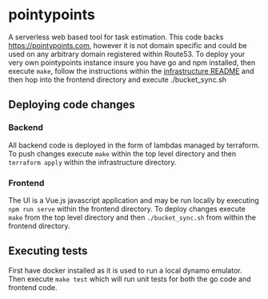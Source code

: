 # pointypoints

A serverless web based tool for task estimation. This code backs https://pointypoints.com, however it is not domain specific and could be used on any arbitrary domain registered within Route53. To deploy your very own pointypoints instance insure you have go and npm installed, then execute `make`, follow the instructions within the [infrastructure README](infrastructure/README.md) and then hop into the frontend directory and execute ./bucket_sync.sh

## Deploying code changes

### Backend

All backend code is deployed in the form of lambdas managed by terraform. To push changes execute `make` within the top level directory and then `terraform apply` within the infrastructure directory.

### Frontend

The UI is a Vue.js javascript application and may be run locally by executing `npm run serve` within the frontend directory. To deploy changes execute `make` from the top level directory and then `./bucket_sync.sh` from within the frontend directory.

## Executing tests

First have docker installed as it is used to run a local dynamo emulator. Then execute `make test` which will run unit tests for both the go code and frontend code.